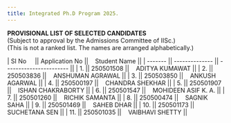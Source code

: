 ```yaml
---
title: Integrated Ph.D Program 2025.
---
```


<b>
PROVISIONAL LIST OF SELECTED CANDIDATES</b><br>
(Subject to approval by the Admissions Committee of IISc.)<br>
(This is not a ranked list. The names are arranged alphabetically.)
<br>

| SI No  &nbsp;&nbsp;&nbsp; || Application No ||&nbsp;&nbsp;&nbsp; Student Name           ||
| ------- || -------------- || ----------------------- ||
| 1.      || 250501508       ||&nbsp;&nbsp;&nbsp; ADITYA KUMAWAT          ||
| 2.      || 250503836       ||&nbsp;&nbsp;&nbsp; ANSHUMAN AGRAWAL        ||
| 3.      || 250503850       ||&nbsp;&nbsp;&nbsp; ANKUSH AGARWAL          ||
| 4.      || 250500197       ||&nbsp;&nbsp;&nbsp; CHANDRA SHEKHAR         ||
| 5.      || 250501907       ||&nbsp;&nbsp;&nbsp; ISHAN CHAKRABORTY       ||
| 6.      || 250501547       ||&nbsp;&nbsp;&nbsp; MOHIDEEN ASIF K. A.     ||
| 7.      || 250501260       ||&nbsp;&nbsp;&nbsp; RICHIK SAMANTA          ||
| 8.      || 250500474       ||&nbsp;&nbsp;&nbsp; SAGNIK SAHA             ||
| 9.      || 250501469       ||&nbsp;&nbsp;&nbsp; SAHEB DHAR              ||
| 10.     || 250501173       ||&nbsp;&nbsp;&nbsp; SUCHETANA SEN           ||
| 11.     || 250501035       ||&nbsp;&nbsp;&nbsp; VAIBHAVI SHETTY         ||

<br><br>

